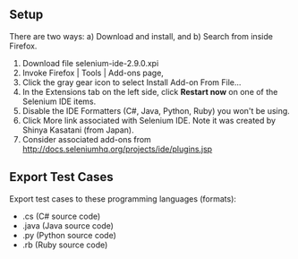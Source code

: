 ## <a name="Setup"></a> Setup

There are two ways: a) Download and install, and b) Search from inside Firefox.

1. Download file selenium-ide-2.9.0.xpi
2. Invoke Firefox | Tools | Add-ons page,
3. Click the gray gear icon to select Install Add-on From File... 
4. In the Extensions tab on the left side, click **Restart now** on one of the Selenium IDE items.
5. Disable the IDE Formatters (C#, Java, Python, Ruby) you won't be using.
6. Click More link associated with Selenium IDE. Note it was created by Shinya Kasatani (from Japan).
7. Consider associated add-ons from http://docs.seleniumhq.org/projects/ide/plugins.jsp

## <a name="Export"></a> Export Test Cases

Export test cases to these programming languages (formats):

* .cs (C# source code)
* .java (Java source code)
* .py (Python source code)
* .rb (Ruby source code)
